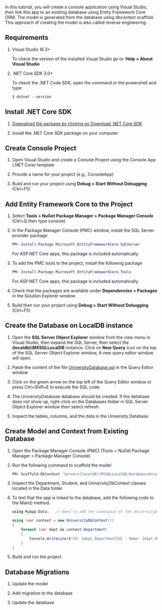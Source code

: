 In this tutorial, you will create a console application using Visual Studio, then link this app to an existing database using Entity Framework Core ORM. The model is generated from the database using dbcontext scaffold. This approach of creating the model is also called reverse engineering.

## Requirements

1. Visual Studio 16.3+

    To check the version of the installed Visual Studio go to: **Help > About Visual Studio**

2. .NET Core SDK 3.0+

    To check the .NET Code SDK, open the command or the powershell and type: 
    
    ```PowerShell
    $ dotnet --version
    ```

## Install .NET Core SDK

1. [Downaload the package by clicking on Download .NET Core SDK](https://dotnet.microsoft.com/download)

2. Install the .NET Core SDK package on your computer

## Create Console Project

1. Open Visual Studio and create a Console Project using the Console App (.NET Core) template

2. Provide a name for your project (e.g., ConsoleApp)

3. Build and run your project using **Debug > Start Without Debugging** (Ctrl+F5)

## Add Entity Framework Core to the Project

1. Select **Tools > NuGet Package Manager > Package Manager Console** (Ctrl+Q then type console)

2. In the Package Manager Console (PMC) window, install the SQL Server provider package

    ```PowerShell
    PM> Install-Package Microsoft.EntityFrameworkCore.SqlServer
    ```
    For ASP.NET Core apps, this package is included automatically.

3. To add the PMC tools to the project, install the following package

    ```PowerShell
    PM> Install-Package Microsoft.EntityFrameworkCore.Tools
    ```
    For ASP.NET Core apps, this package is included automatically.

4. Check that the packages are available under **Dependencies > Packages** in the Solution Explorer window

5. Build then run your project using **Debug > Start Without Debugging** (Ctrl+F5)

## Create the Database on LocalDB instance

1. Open the **SQL Server Object Explorer** window from the view menu in Visual Studio, then expand the SQL Server, then select the **(localdb)\MSSQLLocalDB** instance. Click on **New Query** icon on the top of the SQL Server Object Explorer window, A new query editor window will open.

2. Paste the content of the file [UniversityDatabase.sql](UniversityDatabase.sql) in the Query Editor window

3. Click on the green arrow on the top left of the Query Editor window or press Ctrl+Shift+E to execute the SQL code.

4. The UniversityDatabase database should be created. If the database does not show up, right-click on the Databases folder in SQL Server Object Explorer window then select refresh.

5. Inspect the tables, columns, and the data in the University Database

## Create Model and Context from Existing Database

1. Open the Package Manager Console (PMC) (Tools > NuGet Package Manager > Package Manager Console)

2. Run the following command to scaffold the model
    
    ```PowerShell
    PM> Scaffold-DbContext "Server=(localdb)\MSSQLLocalDB;Database=UniversityDatabase;Integrated Security=True" Microsoft.EntityFrameworkCore.SqlServer -OutputDir Data -ContextDir Data -Context UniversityDbContext -DataAnnotations -UseDatabaseNames -Force
    ```
    
3. Inspect the Department, Student, and UniversityDbContext classes located in the Data folder

4. To test that the app is linked to the database, add the following code to the Main() method.

    ```C#
    using MyApp.Data;   // Need to add the namespace of the UniversityDbContext class
    
    using (var context = new UniversityDbContext())
    {
        foreach (var dept in context.Department)
        {
            Console.WriteLine($"Id: {dept.DepartmentId} - Name: {dept.Name}");
        }
    }
    ```
5. Build and run the project

## Database Migrations

1. Update the model

2. Add migration to the database

3. Update the database


